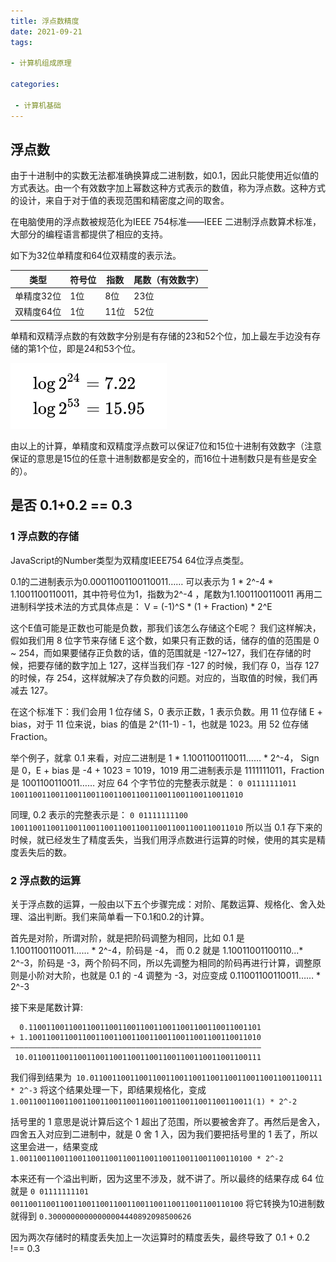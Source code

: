 ```yaml
---
title: 浮点数精度
date: 2021-09-21
tags: 

- 计算机组成原理

categories:

 - 计算机基础
---
```


## 浮点数

由于十进制中的实数无法都准确换算成二进制数，如0.1，因此只能使用近似值的方式表达。由一个有效数字加上幂数这种方式表示的数值，称为浮点数。这种方式的设计，来自于对于值的表现范围和精密度之间的取舍。

在电脑使用的浮点数被规范化为IEEE 754标准——IEEE 二进制浮点数算术标准，大部分的编程语言都提供了相应的支持。

如下为32位单精度和64位双精度的表示法。

| 类型       | 符号位 | 指数 | 尾数（有效数字） |
| ---------- | ------ | ---- | ---------------- |
| 单精度32位 | 1位    | 8位  | 23位             |
| 双精度64位 | 1位    | 11位 | 52位             |


单精和双精浮点数的有效数字分别是有存储的23和52个位，加上最左手边没有存储的第1个位，即是24和53个位。

![331a974a25e9397a814585a925cbb6af.png](./fudianshu.png)

由以上的计算，单精度和双精度浮点数可以保证7位和15位十进制有效数字（注意保证的意思是15位的任意十进制数都是安全的，而16位十进制数只是有些是安全的）。


## 是否 0.1+0.2 == 0.3

### 1  浮点数的存储
JavaScript的Number类型为双精度IEEE754 64位浮点类型。

0.1的二进制表示为0.00011001100110011……
可以表示为 1 * 2^-4 * 1.1001100110011，其中符号位为1，指数为2^-4 ，尾数为1.1001100110011
再用二进制科学技术法的方式具体点是：
V = (-1)^S * (1 + Fraction) * 2^E

这个E值可能是正数也可能是负数，那我们该怎么存储这个E呢？
我们这样解决，假如我们用 8 位字节来存储 E 这个数，如果只有正数的话，储存的值的范围是 0 ~ 254，而如果要储存正负数的话，值的范围就是 -127~127，我们在存储的时候，把要存储的数字加上 127，这样当我们存 -127 的时候，我们存 0，当存 127 的时候，存 254，这样就解决了存负数的问题。对应的，当取值的时候，我们再减去 127。


在这个标准下：我们会用 1 位存储 S，0 表示正数，1 表示负数。用 11 位存储 E + bias，对于 11 位来说，bias 的值是 2^(11-1) - 1，也就是 1023。用 52 位存储 Fraction。

举个例子，就拿 0.1 来看，对应二进制是 1 * 1.1001100110011…… * 2^-4， Sign 是 0，E + bias 是 -4 + 1023 = 1019，1019 用二进制表示是 1111111011，Fraction 是 1001100110011……
对应 64 个字节位的完整表示就是：
`0 01111111011 1001100110011001100110011001100110011001100110011010`

同理, 0.2 表示的完整表示是：
`0 01111111100 1001100110011001100110011001100110011001100110011010`
所以当 0.1 存下来的时候，就已经发生了精度丢失，当我们用浮点数进行运算的时候，使用的其实是精度丢失后的数。


### 2 浮点数的运算
关于浮点数的运算，一般由以下五个步骤完成：对阶、尾数运算、规格化、舍入处理、溢出判断。我们来简单看一下0.1和0.2的计算。

首先是对阶，所谓对阶，就是把阶码调整为相同，比如 0.1 是 1.1001100110011…… * 2^-4，阶码是 -4，
而 0.2 就是 1.10011001100110...* 2^-3，阶码是 -3，两个阶码不同，所以先调整为相同的阶码再进行计算，调整原则是小阶对大阶，也就是 0.1 的 -4 调整为 -3，对应变成 0.11001100110011…… * 2^-3

接下来是尾数计算:  
```
  0.1100110011001100110011001100110011001100110011001101
+ 1.1001100110011001100110011001100110011001100110011010
————————————————————————————————————————————————————————
 10.0110011001100110011001100110011001100110011001100111
```
我们得到结果为` 10.0110011001100110011001100110011001100110011001100111 * 2^-3`
将这个结果处理一下，即结果规格化，变成 
`1.0011001100110011001100110011001100110011001100110011(1) * 2^-2`

括号里的 1 意思是说计算后这个 1 超出了范围，所以要被舍弃了。再然后是舍入，四舍五入对应到二进制中，就是 0 舍 1 入，因为我们要把括号里的 1 丢了，所以这里会进一，结果变成`1.0011001100110011001100110011001100110011001100110100 * 2^-2`

本来还有一个溢出判断，因为这里不涉及，就不讲了。所以最终的结果存成 64 位就是
`0 01111111101 0011001100110011001100110011001100110011001100110100`
将它转换为10进制数就得到 `0.30000000000000004440892098500626`

因为两次存储时的精度丢失加上一次运算时的精度丢失，最终导致了 0.1 + 0.2 !== 0.3